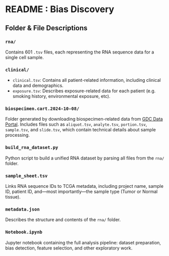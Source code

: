 # README : Bias Discovery 

## Folder & File Descriptions

### `rna/`
Contains 601 `.tsv` files, each representing the RNA sequence data for a single cell sample.

### `clinical/`
- `clinical.tsv`: Contains all patient-related information, including clinical data and demographics.
- `exposure.tsv`: Describes exposure-related data for each patient (e.g. smoking history, environmental exposure, etc).

### `biospecimen.cart.2024-10-08/`
Folder generated by downloading biospecimen-related data from [GDC Data Portal](https://portal.gdc.cancer.gov/). Includes files such as `aliquot.tsv`, `analyte.tsv`, `portion.tsv`, `sample.tsv`, and `slide.tsv`, which contain technical details about sample processing.

### `build_rna_dataset.py`
Python script to build a unified RNA dataset by parsing all files from the `rna/` folder.

### `sample_sheet.tsv`
Links RNA sequence IDs to TCGA metadata, including project name, sample ID, patient ID, and—most importantly—the sample type (Tumor or Normal tissue).

### `metadata.json`
Describes the structure and contents of the `rna/` folder.

### `Notebook.ipynb`
Jupyter notebook containing the full analysis pipeline: dataset preparation, bias detection, feature selection, and other exploratory work.
